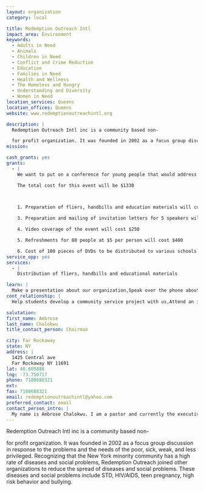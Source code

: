 ```yaml
---
layout: organization
category: local

title: Redemption Outreach Intl
impact_area: Environment
keywords: 
  - Adults in Need
  - Animals
  - Children in Need
  - Conflict and Crime Reduction
  - Education
  - Families in Need
  - Health and Wellness
  - The Homeless and Hungry
  - Understanding and Diversity
  - Women in Need
location_services: Queens
location_offices: Queens
website: www.redemptionoutreachintl.org

description: |
  Redemption Outreach Intl inc is a community based non-

  for profit organization. It was founded in 2002 as a focus group discussion in response to the problems and the needs of the poor, sick, weak, and less privileged. Recognizing that the New York minority community has a high rate of diseases and social problems, Redemption Outreach joined other organizations to reduce the spread of diseases and social problems. These diseases and social problems include STD, HIV/AIDS, teen pregnancy, high risk behavior and bullying.
mission: 

cash_grants: yes
grants: 
  - |
    We want to put on a conference for young people that would address the serious problems of bullying, cyber bullying, peer pressure, and high risk behavior.

    The total cost for this event will be $1330

    

    1. Preparation of fliers, handbills and education materials will cost $200 2. Hall rental and cleaning up after the program will cost $150

    3. Preparation and mailing of invitation letters for 5 speakers will cost $50

    4. Video coverage of the event will cost $250

    5. Refreshments for 80 people at $5 per person will cost $400

    6. Cost of 100 pieces of DVDs to be distributed to various schools and community centers (after the program)at $2 per DVD = $200 7. Gift Items for 80 people at $1 each = $80
service_opp: yes
services: 
  - |
    Distribution of fliers, handbills and educational materials

learn: |
  Make a presentation about our organization,Speak over the phone about our work
cont_relationship: |
  Help students develop a community service project with us,Attend an in-school Check Award Assembly if we receive a grant,Help students tell local newspapers and media about their grant and/or project with us,Educate the school by leading a workshop,Collect pennies during the Penny Harvest next fall

salutation: 
first_name: Ambrose
last_name: Chalokwu
title_contact_person: Chairman

city: Far Rockaway
state: NY
address: |
  1425 Central ave  
  Far Rockaway NY 11691
lat: 40.605888
lng: -73.750717
phone: 7188688321
ext: 
fax: 7188688321
email: redemptionoutreachintl@yahoo.com
preferred_contact: email
contact_person_intro: |
  My name is Ambrose Chalokwu. I am a pastor and currently the executive director of Redemption Outreach. I am married with two wonderful boys Paul (8yrs) and Joshua (11yrs). I oversee the general operation of the organization and this includes passing responsibility to the directors attending meetings and making good decision for the organization.
---
```

Redemption Outreach Intl inc is a community based non-

for profit organization. It was founded in 2002 as a focus group discussion in response to the problems and the needs of the poor, sick, weak, and less privileged. Recognizing that the New York minority community has a high rate of diseases and social problems, Redemption Outreach joined other organizations to reduce the spread of diseases and social problems. These diseases and social problems include STD, HIV/AIDS, teen pregnancy, high risk behavior and bullying.